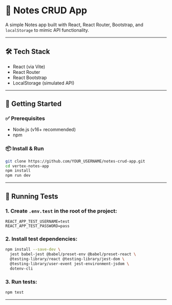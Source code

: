 # 📒 Notes CRUD App

A simple Notes app built with React, React Router, Bootstrap, and `localStorage` to mimic API functionality.

---

## 🛠 Tech Stack

- React (via Vite)
- React Router
- React Bootstrap
- LocalStorage (simulated API)

---

## 🚀 Getting Started

### ✅ Prerequisites

- Node.js (v16+ recommended)
- npm

### 📦 Install & Run

```bash
git clone https://github.com/YOUR_USERNAME/notes-crud-app.git
cd vertex-notes-app
npm install
npm run dev
```

---

## 🧪 Running Tests

### 1. Create `.env.test` in the root of the project:

```env
REACT_APP_TEST_USERNAME=test
REACT_APP_TEST_PASSWORD=pass
```

### 2. Install test dependencies:

```bash
npm install --save-dev \
  jest babel-jest @babel/preset-env @babel/preset-react \
  @testing-library/react @testing-library/jest-dom \
  @testing-library/user-event jest-environment-jsdom \
  dotenv-cli
```

### 3. Run tests:

```bash
npm test
```

---
